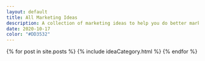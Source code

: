 ```yaml
---
layout: default
title: All Marketing Ideas
description: A collection of marketing ideas to help you do better marketing.
date: 2020-10-17
color: "#DD3532"
---
```


<div class="allBooks">
    {% for post in site.posts %}
      {% include ideaCategory.html %}
    {% endfor %}
</div>
